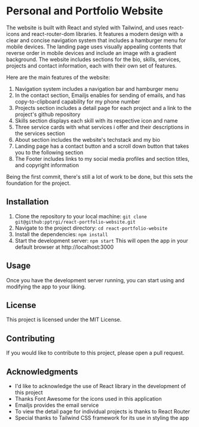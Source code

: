 # Personal and Portfolio Website

The website is built with React and styled with Tailwind, and uses react-icons and react-router-dom libraries.
It features a modern design with a clear and concise navigation system that includes a hamburger menu for mobile devices. The landing page uses visually appealing contents that reverse order in mobile devices and include an image with a gradient background.
The website includes sections for the bio, skills, services, projects and contact information, each with their own set of features.

Here are the main features of the website:
1. Navigation system includes a navigation bar and hamburger menu
1. In the contact section, Emailjs enables for sending of emails, and has copy-to-clipboard capability for my phone number
1. Projects section includes a detail page for each project and a link to the project's github repository
1. Skills section displays each skill with its respective icon and name
1. Three service cards with what services i offer and their descriptions in the services section
1. About section includes the website's techstack and my bio
1. Landing page has a contact button and a scroll down button that takes you to the following section
1. The Footer includes links to my social media profiles and section titles, and copyright information

Being the first commit, there's still a lot of work to be done, but this sets the foundation for the project.

## Installation
1. Clone the repository to your local machine: `git clone git@github:pptrgi/react-portfolio-website.git`
1. Navigate to the project directory: `cd react-portfolio-website`
1. Install the dependencies: `npm install`
1. Start the development server: `npm start`
This will open the app in your default browser at http://localhost:3000

## Usage
Once you have the development server running, you can start using and modifying the app to your liking.

## License
This project is licensed under the MIT License.

## Contributing
If you would like to contribute to this project, please open a pull request. 

## Acknowledgments
- I'd like to acknowledge the use of React library in the development of this project
- Thanks Font Awesome for the icons used in this application
- Emailjs provides the email service
- To view the detail page for individual projects is thanks to React Router
- Special thanks to Tailwind CSS framework for its use in styling the app